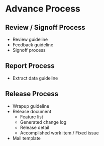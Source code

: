 # Advance Process

## Review / Signoff Process

* Review guideline
* Feedback guideline
* Signoff process

## Report Process

* Extract data guideline

## Release Process

* Wrapup guideline
* Release document
  * Feature list
  * Generated change log
  * Release detail
  * Accomplished work item / Fixed issue
* Mail template